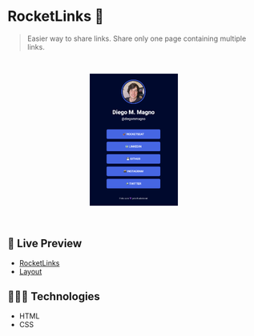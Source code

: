 <h1 align="left">
  RocketLinks 🔗
</h1>

> Easier way to share links. Share only one page containing multiple links.

<br/>

<p align="center">
  <img alt="Project photo showing a list of buttons with links." src=".github/rocketlinks.png" width="35%" />
</p>

<br>

## 📝 Live Preview 

- [RocketLinks](https://diegommagno.com/github/rocketseat/events/explorer-marathon/explorer-marathon-02/rocketlinks/)
- [Layout](https://www.figma.com/community/file/1125601602315782027) 

## 🧑🏻‍💻 Technologies

- HTML
- CSS